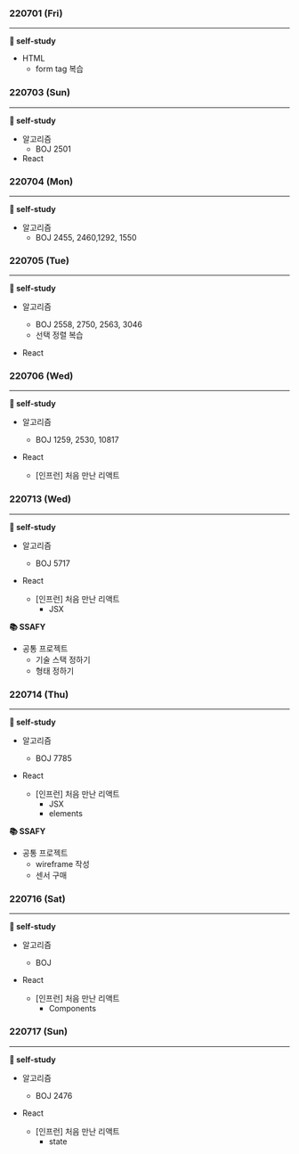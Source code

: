 ### 220701 (Fri)

---

**📒 self-study**

- HTML
  - form tag 복습



### 220703 (Sun)

---

**📒 self-study**

- 알고리즘
  - BOJ 2501
- React



### 220704 (Mon)

---

**📒 self-study**

- 알고리즘
  - BOJ 2455, 2460,1292, 1550



### 220705 (Tue)

---

**📒 self-study**

- 알고리즘
  - BOJ 2558, 2750, 2563, 3046
  - 선택 정렬 복습

- React



### 220706 (Wed)

---

**📒 self-study**

- 알고리즘
  - BOJ 1259, 2530, 10817

- React
  - [인프런] 처음 만난 리액트



### 220713 (Wed)

---

**📒 self-study**

- 알고리즘
  - BOJ 5717

- React
  - [인프런] 처음 만난 리액트
    - JSX



**📚 SSAFY**

- 공통 프로젝트
  - 기술 스택 정하기
  - 형태 정하기



### 220714 (Thu)

---

**📒 self-study**

- 알고리즘
  - BOJ 7785

- React
  - [인프런] 처음 만난 리액트
    - JSX
    - elements



**📚 SSAFY**

- 공통 프로젝트
  - wireframe 작성
  - 센서 구매



### 220716 (Sat)

---

**📒 self-study**

- 알고리즘
  - BOJ

- React
  - [인프런] 처음 만난 리액트
    - Components



### 220717 (Sun)

---

**📒 self-study**

- 알고리즘
  - BOJ 2476

- React
  - [인프런] 처음 만난 리액트
    - state

